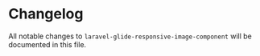 # Changelog

All notable changes to `laravel-glide-responsive-image-component` will be documented in this file.
